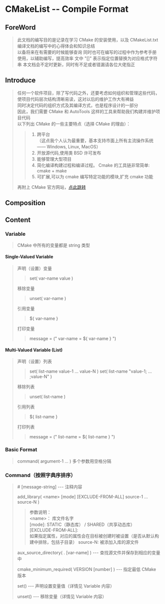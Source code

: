 <h1 = align "cneter"> CMakeList -- Compile Format </h1>

## ForeWord

> 此文档的编写目的是记录在学习 CMake 的安装使用，以及 CMakeList.txt 编译文档的编写中的心得体会和知识总结  
> 以备将来在有需要的时候能够查询
> 同时也可在编写的过程中作为参考手册使用，以辅助编写，提高效率
> 文中 "[]" 表示指定位置替换为对应格式字符串
> 本文档会不定时更新，同时有不足或者错漏请各位大佬指正  

## Introduce

> 任何一个软件项目，除了写代码之外，还要考虑如何组织和管理这些代码，使项目代码层次结构清晰易读，这对以后的维护工作大有裨益  
> 同时决定代码的组织方式及其编译方式，也是程序设计的一部分  
> 因此，我们需要 CMake 和 AutoTools 这样的工具来帮助我们构建并维护项目代码  
> 以下列出 CMake 的一些主要特点（选择 CMake 的理由）：
>
> > 1. 跨平台  
> > （这点我个人认为最重要，基本支持市面上所有主流操作系统 —— Windows, Linux, MacOS）  
> > 2. 开放源代码,使用类 BSD 许可发布  
> > 3. 能够管理大型项目  
> > 4. 简化编译构建过程和编译过程。 Cmake 的工具链非常简单: cmake + make  
> > 5. 可扩展,可以为 cmake 编写特定功能的模块,扩充 cmake 功能  
>
> 再附上 CMake 官方网站，[点此跳转](https://cmake.org/download/)

## Composition

## Content

### Variable

> CMake 中所有的变量都是 string 类型  

#### Single-Valued Variable

> 声明（设置）变量  
>
> > set( var-name value )  
>
> 移除变量
>
> > unset( var-name )
>
> 引用变量
>
> > ${ var-name }
>
> 打印变量
>
> > message = (" var-name = ${ var-name } ")  
>

#### Multi-Valued Variable (List)

> 声明（设置）列表  
>
> > set( list-name value-1 ... value-N )
> > set( list-name "value-1; ... ;value-N" )
>
> 移除列表  
>
> > unset( list-name )
>
> 引用列表
>
> > ${ list-name }
>
> 打印列表  
>
> > message = (" list-name = ${ list-name } ")
>

### Basic Format

> command( argument-1 ... )  多个参数用空格分隔

### Command（按照字典序排序）

> \# [message-string] --- 注释内容
>
> add_library( \<name> [mode] [EXCLUDE-FROM-ALL] source-1 ... source-N )
>
> > 参数说明：  
> > \<name>： 库文件名字  
> > \[mode]:   STATIC（静态库） / SHARED（共享动态库）  
> > \[EXCLUDE-FROM-ALL]:   
> > 如果指定属性，对应的属性会在目标被创建时被设置（是否从默认构建中排除，包括子目录） 
> > source-N:  被添加入库的源文件  
>
> aux_source_directory( . [var-name] ) --- 查找源文件并保存到相应的变量中
>
> cmake_minimum_required( VERSION [number] ) --- 指定最低 CMake 版本  
>
> set() --- 声明设置变量值（详情见 Variable 内容）
>
> unset() --- 移除变量（详情见 Variable 内容）
